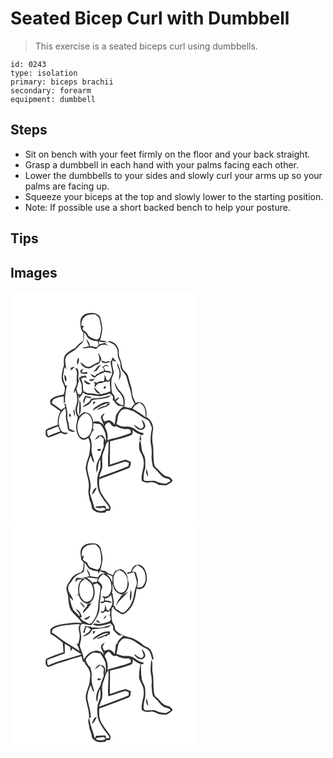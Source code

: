 # Seated Bicep Curl with Dumbbell
> This exercise is a seated biceps curl using dumbbells.

``` 
id: 0243 
type: isolation 
primary: biceps brachii 
secondary: forearm 
equipment: dumbbell 
``` 

## Steps

 - Sit on bench with your feet firmly on the floor and your back straight.
 - Grasp a dumbbell in each hand with your palms facing each other.
 - Lower the dumbbells to your sides and slowly curl your arms up so your palms are facing up.
 - Squeeze your biceps at the top and slowly lower to the starting position.
 - Note: If possible use a short backed bench to help your posture.

## Tips


## Images

<svg width="221pt" height="275pt" viewBox="0 0 221 275" xmlns="http://www.w3.org/2000/svg">
  <g fill="#FFF">
    <path d="M0 0h221v275H0V0m92.39 26.51c-4.49.79-8.49 4.77-8.53 9.46.09 4.66-.19 10.04 3.63 13.45-.43 3.42.73 7.11-.68 10.33-3.78 2.13-6.73 5.26-9.47 8.56-4.28 1.66-8.13 4.32-11.29 7.65-2.95 3.71-1.84 8.63-2.01 12.96-1.56 4.88-2.59 9.97-2.64 15.11.08 4.33 3.19 7.81 3.82 12.02.13 2.54-.65 5-1.15 7.45-5.79 1.56-12.44 2.1-16.49 7.13.21 1.72.1 3.53.64 5.2 3.98 2.68 7.97 5.35 11.86 8.16-3.05 4.87-3.76 10.57-3.27 16.19-4.49 1.62-9.01 3.21-13.32 5.26-2.1.94-1.06 3.8-1.32 5.6-.34 2.14 1.49 3.48 3.19 4.29 5.23-1.43 10.1-3.96 15.25-5.67 2.46 1.36 6.31 3.22 8.19-.06-2.8-.05-6.19.07-7.94-2.58-3.5-4.82-3.51-11.4-1.97-16.93.85-4.14 3.8-7.24 6.96-9.81.58 2.89 1.02 5.83.65 8.78-.62 4.81 2 9.23 1.99 14.02-.07 4.62 5.54 6.49 9.25 4.92-2.23-1.25-4.78-1.79-7.01-3.04-.83-2.95-.54-6.12-1.63-9.02-.71-1.92-1.13-3.94-.89-5.99.5-5.39-1.12-10.63-2.22-15.83-.47.66-.93 1.32-1.38 1.99 3.13 3.26-1.8 4.25-3.72 6.05-3.7-2.81-7.45-5.56-11.37-8.07.58-1.46.56-3.41 2.02-4.34 3.62-2.53 8.15-2.95 12.33-3.94.07 3.07.12 6.14.13 9.21.59-1.17 1.78-2.23 1.48-3.66-.4-6.52 1.22-12.88 2.29-19.25-.44.32-1.3.94-1.74 1.25-1.11-4.09-3.68-8.03-2.87-12.43.55-3.31.98-6.63 1.63-9.93.57.68 1.71 2.03 2.28 2.71-.55-3.88-1.48-7.76-1.34-11.7.17-4.86 4.81-7.7 8.54-9.91 4.67-1.65 6.88-6.4 10.74-9.19 4.31-3.1 2.88-9.18 3.5-13.72 1.85 2.04 2.85 4.64 4.55 6.77 3.23 2.77 7.58 3.85 11.76 3.89.11 1.99 1.35 4.15.07 5.99-2.76 2.81-6.54-.74-9.93-.08.83-3.36-1.9-5.77-3.62-8.28-.17-.14-.53-.42-.71-.56 1.22 2.95 2.29 5.96 3.68 8.83-2.73.54-5.44 1.16-8.11 1.97 2.54 1.37 5.27.08 7.9-.2 2.88-.42 5.66.68 8.27 1.73 1.33-.95 2.61-1.98 3.74-3.16 4.21-3.24 9.88-2.55 13.79.79-2.22-1.43-4.45-2.9-6.17-4.93-2.59.23-5.06 1.02-7.49 1.91-.03-1.36-.06-2.71-.11-4.06 3.06.99 6.29 1.69 9.48.81-2.44-1.55-5.47-1.33-8.21-1.88 1.62-4.67 2.54-9.61 2.82-14.55-.31-4.41-1.56-8.7-2.49-13.01-2.88-5.41-10.02-5.9-15.34-4.66m23.92 35.9l1.3-1.8c2.59 1.25 5.37 2.29 7.63 4.11 2.4 2.81 3.73 6.48 3.44 10.2-.69 5.07 3.81 8.99 3.32 14.08-.32 3.53 1.91 6.44 4.25 8.8 2.49 2.49 3.3 6.03 4.15 9.32 1.33 5.47 3.68 10.68 4.43 16.3.51 4.13 2.01 8.11 4.29 11.59-1.66 1.4-2.91 3.16-4 5.02-2.87-.22-5.69-.82-8.43-1.67.43-3.63.8-7.41-.29-10.96-.91-3.06-3.08-5.51-5.11-7.89-3.11-2.96-4.13-7.34-6.84-10.61.72 3 1.68 5.96 3.05 8.72 2.23 3.12 5.3 5.69 6.86 9.26 1.21 3.19 1.44 6.67 1 10.03-3.33-.94-6.76-2.3-8.75-5.31 1.45-1.45 3.53-2.59 3.69-4.88-1.79.97-3.41 2.21-4.83 3.67-.44-1.74-.46-3.57-.93-5.3-1.23-1.73-2.95-3.25-3.05-5.53-.56-4.19-.58-8.43-.4-12.64.25-3.47 2.77-6.42 2.8-9.91-.74-4.67-2.59-9.27-1.54-14.07 1.37.53 2.74 1.07 4.11 1.61-.06-.36-.19-1.09-.26-1.45a16.022 16.022 0 0 1-3.44-4.24c-.84 2.15-1.73 4.27-2.72 6.34.46 4.65 2.49 9.14 1.85 13.86-.7 2.7-2.24 5.07-3.6 7.48l-2.74.36c-.6-2.44-1.58-4.76-2.67-7.02.06 2.7.03 5.45-.88 8.03-3.1-.09-6.31-.06-8.87 1.94-.99-.62-1.98-1.24-2.96-1.86.49 1.56.94 3.13 1.33 4.72l-1.6-.05c1.07.88 2.15 1.74 3.21 2.62-1.89-2.66 1.4-3.85 2.91-5.19 4.09 1.15 7.27-3.26 11.18-1.33.47-.47 1.4-1.4 1.86-1.87.05 4.31.69 8.58.9 12.88-3.76 2.09-8.06 2.63-12.14 3.8-.45-.79-.86-1.59-1.26-2.4-2.38-1.72-4.13-4.09-6.07-6.25-.19 3.39 2.49 5.73 4.74 7.83l.7-1.44c.14.64.42 1.93.56 2.58-4.13-.87-8.3-1.64-12.53-1.68-2.44.04-4.59-1.27-6.54-2.58-.77-5.01-.06-10.47-3.04-14.96 1.53-.7 3.15-1.14 4.77-1.59.95.21 1.9.41 2.86.61-.77-.98-1.54-1.96-2.32-2.93-1.72 1.23-3.68 1.01-5.58.46l.64 1.48c-.69.15-2.08.47-2.77.62.93 2.99 2.88 5.63 3.33 8.77.1 2.69.08 5.39.45 8.07-.49 1.14-.97 2.27-1.45 3.41l-3.4-.36c-.61-2.02-1.25-4.03-1.89-6.04 1.53-3.43 2.09-7.16 3.27-10.7-.31-.44-.92-1.33-1.22-1.78.31-3.76 1.51-7.83-.44-11.37-.49-1.17-1.35-1.49-2.57-.96.54 2.21 2.18 4.22 1.73 6.61-.5 3.33-.39 6.7-.3 10.06.2 4.8-4 8.51-3.55 13.34.48-.85 1.43-2.56 1.91-3.42 1.86 4.1 2.43 8.64 2.1 13.1-.09 3.45-2.29 6.51-2.03 10 .14 3.08.9 6.27 2.87 8.72-.51 4.42-2.27 8.67-1.91 13.18.33 5.32 1.93 11.78 7.4 14.01 2.67.91 5.09-.73 7.26-2.06.75 2.68 1.71 5.33 2.15 8.1-.24 3.93-.55 7.89-1.17 11.78-1.67 5.3-3.93 10.57-4.3 16.17.86 8.41 4.88 16.45 3.54 25.06-1.12 4.27.71 8.34 1 12.57.92 3.12 2.66 6 2.76 9.34.03 2.38 2.17 3.81 3.98 4.91 3.59 2.51 8.22 1.9 12.31 1.43.4-.49 1.2-1.46 1.6-1.95l3.81-.06c.58-1.87 1.68-4.02.3-5.82-2.76-4.45-6.62-8.11-8.97-12.85-4.16-5.46-4.53-12.63-3.99-19.21 11.59-4.2 23.08-8.67 34.61-13 3.34-.89 2.72-4.92 3.5-7.54-2.21-1.03-4.35-2.25-6.72-2.87-6.36 1.64-12.49 4.1-18.76 6.06.09-9.36.29-18.71.31-28.06 8.22-2.09 16.49-4.11 24.46-7.05 2.87-.96 3.07-4.31 2.68-6.85 2.55 2.57 5.58 4.65 9.15 5.51-.07 2.53-.6 5.01-1.46 7.39.24-.41.73-1.23.97-1.64.61.82 1.2 1.67 1.83 2.5-.28-2.47-.57-4.93-.92-7.39 1.19-.24 2.39-.48 3.58-.71-.09-.43-.28-1.28-.38-1.7-3.06-.81-6.26-1.53-8.65-3.74-3.25-2.78-7.45-4.36-11.76-4.06-4.16.37-8.42-.62-11.85-3.05 1.97-4.99.77-11.18 4.95-15.13 2.88-4.44 9.05-3.03 12.9-.74.47.04 1.41.11 1.88.15 3.78 2.38 7.51 4.83 11.16 7.4 2.76 1.96 6.62 2.47 8.56 5.49 1.24 2.47 2.27 5.06 3.19 7.67-1.25 5.62-1.79 11.38-1.71 17.13 1.05 5.2 1.73 10.49 1.28 15.81-.46 4.46.7 8.82 1.48 13.17 3.1 3.22 6.36 6.29 9.08 9.86 2.44 3.14 6.25 4.65 10.1 5.06.69.87 1.37 1.75 2.05 2.64-2.02 1-3.89 2.31-6.02 3.07-3.53-.55-7.24-.69-10.47-2.36-3.87-2.17-8.38-.56-12.54-.91-1.38 0-3.43-.6-3.26-2.36-.02-4.34.22-8.82 2.05-12.83-.23-4.3.25-8.65-.55-12.9-.71-2.82-2.59-5.15-3.39-7.93-.98-4.28-.47-9.02-2.86-12.89-.62 4.58-1.69 9.72.69 14.01 1.68 3.34 3.7 6.63 3.99 10.47 1.55 8.23-3.58 15.91-2.08 24.17 3.01 2.25 6.74 2.78 10.36 2 3.71-.89 6.99 1.25 9.99 3.1 2.66-.07 5.28.49 7.92.54 3.37-1.17 6.7-2.86 8.86-5.8-1.2-1.4-2.33-2.9-3.81-4.04-2.15-1.08-4.8-.93-6.73-2.49-3.41-2.16-5.44-5.79-8.57-8.26-1.03-.98-2.5-1.76-2.72-3.3-2.02-7.69-1.02-15.73-1.83-23.56-1.37-6.73-1.3-13.74.19-20.43-.22-5.69-3.03-11.62-8.39-14.18.71-4.86.34-10.18-2.52-14.32-2.09-3.24-6.9-4.63-10.17-2.38-.66-2.01-1.56-3.92-2.5-5.8-2.29-4.67-1.35-10.1-3.27-14.88-1.63-4.24-2.04-8.85-3.85-13.02-1.44-3.68-6.01-5.32-6.65-9.41-.67-3.55-1.08-7.2-2.66-10.5-2.34-4.31-.02-9.72-2.93-13.88-1.61-3.94-5.68-5.96-9.59-6.89-1.21.43-2.49 1.27-2.45 2.69m-11.13 11.3c.49 3.81 2.63 7.53.74 11.3-3.61 1.06-6.74 3.08-9.91 4.99-4.87 2.31-8.4-2.61-11.96-5.01.44 4.17 5.07 7.08 8.96 7.44 4.42.55 6.87-3.81 10.87-4.65 3.22-.64 3.87-4.27 5.2-6.74-.99-2.6-2.02-5.23-3.9-7.33m-23.72 5.53c-1.31 2.7-2.52 5.84-.85 8.68 1.09-2.75 2.45-5.84.85-8.68m27.1 3.68c1.94 4.89 7.82 2.82 11.46 1.46-1.96-1.38-4.18-.21-6.22.22-1.73-.6-3.47-1.21-5.24-1.68m19.33 2.55c-.24 5.05 3.9 9.26 2.86 14.32-.29 2.26-.55 4.52-.58 6.79 4.55-6.67.99-14.74-2.28-21.11m-14.27 2.96c-1.18 1.05-2.43 2.05-4.01 2.41.73.45 1.45.91 2.18 1.38.13.81.41 2.45.54 3.27-2.41.83-5.08 1.25-6.85 3.27-.54.1-1.61.28-2.15.37-.4.61-1.2 1.81-1.61 2.41-2.08-.8-4.1-1.77-6.19-2.54 1.27 2.3 3.4 3.81 5.89 4.56 2.95-3.7 7.76-4.8 11.85-6.76 2.78.25 5.54.67 8.23 1.49-1.54-3.01-4.89-3.22-7.88-2.94-.38-1.53-1.01-2.96-1.85-4.29.91-.59 1.82-1.18 2.72-1.78 1.24.42 2.48.83 3.73 1.24-.85-.83-1.71-1.65-2.56-2.47-.51.1-1.53.28-2.04.38m-14.6 8.73c1.57-.71 3.1-1.52 4.64-2.3 1.32-2.28 2.99-4.34 4.67-6.36-4.85.37-5.9 6.01-9.31 8.66m-26.74-5.38c.02.84.08 2.53.11 3.37 1.6-1.58 3.28-3.08 4.83-4.72-1.67.38-3.32.83-4.94 1.35m11.57 2.99c.06.76.17 2.26.23 3.01 2.77 1.66 5.9 1.43 8.89.57-.58-.58-1.17-1.16-1.75-1.74-1.89.62-5.35 1.69-5.85-1.15.6-.43 1.78-1.3 2.38-1.73-1.43-.82-2.67.43-3.9 1.04m-19.4 5.3c.39 2.9.31 6.04 1.95 8.59 1.33-3.05 1.14-6.7-1.95-8.59m29.77 5.71c1.44 2.96 5.5 2.18 6.57-.7-2.19.22-4.39.38-6.57.7m2.09 5.12c-2.68-1.35-5.29-2.82-7.86-4.35-.08 3.84 4.67 6.3 7.86 4.35m16.19 3.54c-1.12.61-.87 3.41.72 2.24 2.08-.83 1.39-4.66-.72-2.24m-36.96 27.81c-.18 2.81.47 5.53 1.95 7.94-.16-2.72-.52-5.41-.84-8.1l-1.11.16m-4.75 4.91c-.77.92-.7 2.88.52 3.39 1.9-.14 1.42-4.32-.52-3.39m86.57 6.63c.72 2.78 2.1 5.38 2.48 8.25a9.079 9.079 0 0 1-2.63 2.75c-3.67-.14-5.91-3.63-9.18-4.89 1.67 3.04 4.35 5.86 7.96 6.33 2.46.53 4.48-1.5 5.68-3.39.41-3.57-1.78-6.77-4.31-9.05m6.15 59.21c-1.47 3.32-.64 6.76 1.85 9.26-.47-3.11-1.04-6.22-1.85-9.26z"/>
    <path d="M88.73 30.67c3.56-3.26 8.72-3.22 13.25-3.04 1.91 1.88 4.59 3.53 5.04 6.4.59 4.37 2.51 8.68 1.59 13.14-.55 2.89-.86 5.85-1.92 8.61-1.03 1.67-3.19 2.75-5.04 1.68-3.28-1.47-7.53-2.26-9.13-5.9-1.16-2.84-4.26-3.94-6.21-6.12.58-1.45 1.16-2.89 1.74-4.33-.71.11-2.12.34-2.82.45-.25-3.87.29-8.28 3.5-10.89zM86.85 121.3c2.22 1.39 4.45 3.1 7.21 3.1 4.31.18 8.53 1.2 12.83 1.35 4.29-.67 8.57-1.59 12.64-3.1a79.5 79.5 0 0 0 3.48 3.39c-.06 1.61-.15 3.21-.28 4.82l1.55.36c.86 2.87 3.23 4.65 5.6 6.24 2.07-.04 4.13.14 6.17.5-4.53 2.34-6.97 6.69-9.52 10.84-.37 3.75-.92 7.47-1.66 11.17-1.25-2.8-3.91-4.28-6.6-5.4-1.92.55-3.86 1.03-5.8 1.53-.74-1.61-1.46-3.23-2.17-4.86 1.02-1.73 1.99-3.48 2.79-5.33-1.87 1.36-4.23 2.77-4.68 5.22.63 3.36 2.56 6.29 3.58 9.53-2.94-3.76-8.17-6.4-12.75-3.92-.49-3.14-1.35-6.36-3.46-8.83-1.61-2.21-4.6-2.29-6.95-3.18-2.6 1.04-4.63 2.98-6.52 5-2.96-3.6-3.04-8.62-1.54-12.85 1.47-4.14.39-8.55.89-12.81.24 1.2.73 3.58.97 4.78.7-2.95 3.82-4.55 4.22-7.55m12.36 6.89c-.94.35-1.89.67-2.84.97-1.53 5.04-7.23 5.96-10.09 9.8 4.52-1.48 9.83-3.49 11.37-8.48 6.32-1.3 12.87-1.13 19.11-2.88 1.56-.65 2.52-2.17 3.7-3.31-6.71 2.95-13.98 3.94-21.25 3.9m-9.53-2.92c-1.31 3.03-3.26 6.33-1.71 9.66.79-2.67 1.55-5.36 2.65-7.93 2.02.4 4.1 1.47 6.18.87.09-.22.25-.66.34-.87-2.45-.73-4.96-1.21-7.46-1.73m-7.05 4.78c.18 6.39-.22 12.74-.46 19.12 1.26-2.55 2.44-5.27 2.25-8.18-.09-3.69.41-7.71-1.79-10.94m16.73 2.38c-.07 1.26-.13 2.52-.17 3.79 1.02-1.18 2.02-2.37 2.99-3.59l-2.82-.2m6.18 4.17c-2.38 1.84-6.03 2.94-6.62 6.28 6.71-3.71 13.13-8.46 21.01-9.37-4.83-2.42-10.18.69-14.39 3.09m10.65-2.03c-.33.61-.98 1.83-1.3 2.44-4.2.56-8.09 2.39-11.51 4.83 4.13-.18 7.59-2.77 11.61-3.46 1.61-1.23 3.27-2.38 4.88-3.61l-3.68-.2zM146.67 140.89c1.27-3.74 5.09-5.5 8.2-7.44 2.02 1.55 4.37 2.97 5.41 5.41 1.98 3.81 1.62 8.19 1.91 12.33-4.79-4.01-10.11-7.21-15.52-10.3z"/>
    <path d="M90.29 146.15c4.19.85 6.59 5.13 7.45 9.02.94 5.7.41 11.97-2.9 16.86-1.91 2.69-5.29 5.01-8.71 3.78-4.03-1.94-5.35-6.77-5.77-10.87-.55-7.35 2.29-16.23 9.93-18.79zM113.14 162.63c.18-2.91 2.54-4.41 4.83-5.66 2.69 1.93 4.86 7.48 8.77 4.66 4.03 2.49 8.66 4.07 13.44 3.61 2.53-.55 5.45 2.27 3.91 4.76-7.46 3.04-15.27 5.21-23.13 6.96-1.6.47-3.39.7-4.58 2.01.85-5.67-.25-11.43-3.24-16.34z"/>
    <path d="M99.54 158.19c2.7.42 5.45.55 8.13 1.14 4.93 5.64 7.69 13.02 6.83 20.57-.87-2.94-2.47-5.57-4.86-7.49-1.15-.41-2.17.53-3.21.83l.07-1.03c-1.83 1.91-3.75 3.75-5.43 5.8 2.09-.64 3.86-1.95 5.59-3.24l-.61-.9c1.3-.05 2.61-.09 3.91-.13l-1.04.7c1.02.89 2.05 1.78 3.07 2.68-.09 1.92-.21 3.83-.45 5.74 1.5 4.04-1.94 7.31-2.56 11.13-.79 4.63-4 8.27-5.26 12.74-1.07 3.45-.99 7.15-.4 10.68 2.71-4.82 1.02-10.94 4.36-15.62.24 4.41 1.01 9.13-.98 13.28-3.04 6.48-3.19 13.97-1.87 20.9.82 5.66 4.63 10.12 7.36 14.96 2.5 3.02 5.1 5.99 6.96 9.48-1.43.31-2.86.59-4.29.85-.17-.72-.51-2.18-.68-2.9-.49-.26-1.46-.78-1.95-1.04-3.1.7-6.28.46-9.41.83-2.67 1.65 1.26 1.28 2.15 1.8 3.17 1.01 7.15-2.11 9.14 1.68-4.52 3.81-13.5 1.98-14.15-4.49-1.2-5.17-3.54-10-4.63-15.2.11-3.31 1.23-6.56.82-9.9-.46-6.86-3.54-13.23-3.94-20.1.22-5.13 1.99-10.07 3.99-14.76 1.46 2.67 1.27 6.8 4.47 8.14-1.37-5.65-3.78-11.23-3.46-17.14.7-4.62-.1-9.45-2.07-13.67 2.03-2.98 2.57-7.1 5.89-9.03-.53.07-1.58.2-2.11.27.24-2.52.47-5.04.62-7.56m4.75 31.09l.44 2.03 2.91.15c.35-.73.69-1.46 1.03-2.2-1.46-.03-2.92.01-4.38.02m-6.88 54.62c3.34-1.65 4.64-5.29 6.09-8.46-4.02.34-4.66 5.44-6.09 8.46zM43.95 167.13c4.38-1.73 8.8-3.38 13.09-5.31.88 2.09 1.78 4.17 2.72 6.23-4.92 1.65-9.81 3.42-14.53 5.6-1.19-1.98-1.14-4.3-1.28-6.52z"/>
    <path d="M114.14 185.22c.6-2.14 1.63-4.17 3.42-5.58.55 10.33-1.19 20.69-.3 31.02 6.43-1.61 12.59-4.15 18.94-6.04 2.01-.86 3.93.5 5.81 1.08-.14 1.33-.29 2.66-.43 3.99-11.58 5.02-23.59 8.98-35.35 13.53 1.04-3.62 2.69-7.02 3.66-10.65.78-4.16.09-8.4.01-12.58.31-5.19 2.87-9.84 4.24-14.77z"/>
  </g>
  <g fill="#333">
    <path d="M92.39 26.51c5.32-1.24 12.46-.75 15.34 4.66.93 4.31 2.18 8.6 2.49 13.01-.28 4.94-1.2 9.88-2.82 14.55 2.74.55 5.77.33 8.21 1.88-3.19.88-6.42.18-9.48-.81.05 1.35.08 2.7.11 4.06 2.43-.89 4.9-1.68 7.49-1.91 1.72 2.03 3.95 3.5 6.17 4.93-3.91-3.34-9.58-4.03-13.79-.79-1.13 1.18-2.41 2.21-3.74 3.16-2.61-1.05-5.39-2.15-8.27-1.73-2.63.28-5.36 1.57-7.9.2 2.67-.81 5.38-1.43 8.11-1.97-1.39-2.87-2.46-5.88-3.68-8.83.18.14.54.42.71.56 1.72 2.51 4.45 4.92 3.62 8.28 3.39-.66 7.17 2.89 9.93.08 1.28-1.84.04-4-.07-5.99-4.18-.04-8.53-1.12-11.76-3.89-1.7-2.13-2.7-4.73-4.55-6.77-.62 4.54.81 10.62-3.5 13.72-3.86 2.79-6.07 7.54-10.74 9.19-3.73 2.21-8.37 5.05-8.54 9.91-.14 3.94.79 7.82 1.34 11.7-.57-.68-1.71-2.03-2.28-2.71-.65 3.3-1.08 6.62-1.63 9.93-.81 4.4 1.76 8.34 2.87 12.43.44-.31 1.3-.93 1.74-1.25-1.07 6.37-2.69 12.73-2.29 19.25.3 1.43-.89 2.49-1.48 3.66-.01-3.07-.06-6.14-.13-9.21-4.18.99-8.71 1.41-12.33 3.94-1.46.93-1.44 2.88-2.02 4.34 3.92 2.51 7.67 5.26 11.37 8.07 1.92-1.8 6.85-2.79 3.72-6.05.45-.67.91-1.33 1.38-1.99 1.1 5.2 2.72 10.44 2.22 15.83-.24 2.05.18 4.07.89 5.99 1.09 2.9.8 6.07 1.63 9.02 2.23 1.25 4.78 1.79 7.01 3.04-3.71 1.57-9.32-.3-9.25-4.92.01-4.79-2.61-9.21-1.99-14.02.37-2.95-.07-5.89-.65-8.78-3.16 2.57-6.11 5.67-6.96 9.81-1.54 5.53-1.53 12.11 1.97 16.93 1.75 2.65 5.14 2.53 7.94 2.58-1.88 3.28-5.73 1.42-8.19.06-5.15 1.71-10.02 4.24-15.25 5.67-1.7-.81-3.53-2.15-3.19-4.29.26-1.8-.78-4.66 1.32-5.6 4.31-2.05 8.83-3.64 13.32-5.26-.49-5.62.22-11.32 3.27-16.19-3.89-2.81-7.88-5.48-11.86-8.16-.54-1.67-.43-3.48-.64-5.2 4.05-5.03 10.7-5.57 16.49-7.13.5-2.45 1.28-4.91 1.15-7.45-.63-4.21-3.74-7.69-3.82-12.02.05-5.14 1.08-10.23 2.64-15.11.17-4.33-.94-9.25 2.01-12.96 3.16-3.33 7.01-5.99 11.29-7.65 2.74-3.3 5.69-6.43 9.47-8.56 1.41-3.22.25-6.91.68-10.33-3.82-3.41-3.54-8.79-3.63-13.45.04-4.69 4.04-8.67 8.53-9.46m-3.66 4.16c-3.21 2.61-3.75 7.02-3.5 10.89.7-.11 2.11-.34 2.82-.45-.58 1.44-1.16 2.88-1.74 4.33 1.95 2.18 5.05 3.28 6.21 6.12 1.6 3.64 5.85 4.43 9.13 5.9 1.85 1.07 4.01-.01 5.04-1.68 1.06-2.76 1.37-5.72 1.92-8.61.92-4.46-1-8.77-1.59-13.14-.45-2.87-3.13-4.52-5.04-6.4-4.53-.18-9.69-.22-13.25 3.04M43.95 167.13c.14 2.22.09 4.54 1.28 6.52 4.72-2.18 9.61-3.95 14.53-5.6-.94-2.06-1.84-4.14-2.72-6.23-4.29 1.93-8.71 3.58-13.09 5.31z"/>
    <path d="M116.31 62.41c-.04-1.42 1.24-2.26 2.45-2.69 3.91.93 7.98 2.95 9.59 6.89 2.91 4.16.59 9.57 2.93 13.88 1.58 3.3 1.99 6.95 2.66 10.5.64 4.09 5.21 5.73 6.65 9.41 1.81 4.17 2.22 8.78 3.85 13.02 1.92 4.78.98 10.21 3.27 14.88.94 1.88 1.84 3.79 2.5 5.8 3.27-2.25 8.08-.86 10.17 2.38 2.86 4.14 3.23 9.46 2.52 14.32 5.36 2.56 8.17 8.49 8.39 14.18a49.183 49.183 0 0 0-.19 20.43c.81 7.83-.19 15.87 1.83 23.56.22 1.54 1.69 2.32 2.72 3.3 3.13 2.47 5.16 6.1 8.57 8.26 1.93 1.56 4.58 1.41 6.73 2.49 1.48 1.14 2.61 2.64 3.81 4.04-2.16 2.94-5.49 4.63-8.86 5.8-2.64-.05-5.26-.61-7.92-.54-3-1.85-6.28-3.99-9.99-3.1-3.62.78-7.35.25-10.36-2-1.5-8.26 3.63-15.94 2.08-24.17-.29-3.84-2.31-7.13-3.99-10.47-2.38-4.29-1.31-9.43-.69-14.01 2.39 3.87 1.88 8.61 2.86 12.89.8 2.78 2.68 5.11 3.39 7.93.8 4.25.32 8.6.55 12.9-1.83 4.01-2.07 8.49-2.05 12.83-.17 1.76 1.88 2.36 3.26 2.36 4.16.35 8.67-1.26 12.54.91 3.23 1.67 6.94 1.81 10.47 2.36 2.13-.76 4-2.07 6.02-3.07-.68-.89-1.36-1.77-2.05-2.64-3.85-.41-7.66-1.92-10.1-5.06-2.72-3.57-5.98-6.64-9.08-9.86-.78-4.35-1.94-8.71-1.48-13.17.45-5.32-.23-10.61-1.28-15.81-.08-5.75.46-11.51 1.71-17.13-.92-2.61-1.95-5.2-3.19-7.67-1.94-3.02-5.8-3.53-8.56-5.49-3.65-2.57-7.38-5.02-11.16-7.4-.47-.04-1.41-.11-1.88-.15-3.85-2.29-10.02-3.7-12.9.74-4.18 3.95-2.98 10.14-4.95 15.13 3.43 2.43 7.69 3.42 11.85 3.05 4.31-.3 8.51 1.28 11.76 4.06 2.39 2.21 5.59 2.93 8.65 3.74.1.42.29 1.27.38 1.7-1.19.23-2.39.47-3.58.71.35 2.46.64 4.92.92 7.39-.63-.83-1.22-1.68-1.83-2.5-.24.41-.73 1.23-.97 1.64.86-2.38 1.39-4.86 1.46-7.39-3.57-.86-6.6-2.94-9.15-5.51.39 2.54.19 5.89-2.68 6.85-7.97 2.94-16.24 4.96-24.46 7.05-.02 9.35-.22 18.7-.31 28.06 6.27-1.96 12.4-4.42 18.76-6.06 2.37.62 4.51 1.84 6.72 2.87-.78 2.62-.16 6.65-3.5 7.54-11.53 4.33-23.02 8.8-34.61 13-.54 6.58-.17 13.75 3.99 19.21 2.35 4.74 6.21 8.4 8.97 12.85 1.38 1.8.28 3.95-.3 5.82l-3.81.06c-.4.49-1.2 1.46-1.6 1.95-4.09.47-8.72 1.08-12.31-1.43-1.81-1.1-3.95-2.53-3.98-4.91-.1-3.34-1.84-6.22-2.76-9.34-.29-4.23-2.12-8.3-1-12.57 1.34-8.61-2.68-16.65-3.54-25.06.37-5.6 2.63-10.87 4.3-16.17.62-3.89.93-7.85 1.17-11.78-.44-2.77-1.4-5.42-2.15-8.1-2.17 1.33-4.59 2.97-7.26 2.06-5.47-2.23-7.07-8.69-7.4-14.01-.36-4.51 1.4-8.76 1.91-13.18-1.97-2.45-2.73-5.64-2.87-8.72-.26-3.49 1.94-6.55 2.03-10 .33-4.46-.24-9-2.1-13.1-.48.86-1.43 2.57-1.91 3.42-.45-4.83 3.75-8.54 3.55-13.34-.09-3.36-.2-6.73.3-10.06.45-2.39-1.19-4.4-1.73-6.61 1.22-.53 2.08-.21 2.57.96 1.95 3.54.75 7.61.44 11.37.3.45.91 1.34 1.22 1.78-1.18 3.54-1.74 7.27-3.27 10.7.64 2.01 1.28 4.02 1.89 6.04l3.4.36c.48-1.14.96-2.27 1.45-3.41-.37-2.68-.35-5.38-.45-8.07-.45-3.14-2.4-5.78-3.33-8.77.69-.15 2.08-.47 2.77-.62l-.64-1.48c1.9.55 3.86.77 5.58-.46.78.97 1.55 1.95 2.32 2.93-.96-.2-1.91-.4-2.86-.61-1.62.45-3.24.89-4.77 1.59 2.98 4.49 2.27 9.95 3.04 14.96 1.95 1.31 4.1 2.62 6.54 2.58 4.23.04 8.4.81 12.53 1.68-.14-.65-.42-1.94-.56-2.58l-.7 1.44c-2.25-2.1-4.93-4.44-4.74-7.83 1.94 2.16 3.69 4.53 6.07 6.25.4.81.81 1.61 1.26 2.4 4.08-1.17 8.38-1.71 12.14-3.8-.21-4.3-.85-8.57-.9-12.88-.46.47-1.39 1.4-1.86 1.87-3.91-1.93-7.09 2.48-11.18 1.33-1.51 1.34-4.8 2.53-2.91 5.19-1.06-.88-2.14-1.74-3.21-2.62l1.6.05c-.39-1.59-.84-3.16-1.33-4.72.98.62 1.97 1.24 2.96 1.86 2.56-2 5.77-2.03 8.87-1.94.91-2.58.94-5.33.88-8.03 1.09 2.26 2.07 4.58 2.67 7.02l2.74-.36c1.36-2.41 2.9-4.78 3.6-7.48.64-4.72-1.39-9.21-1.85-13.86.99-2.07 1.88-4.19 2.72-6.34.9 1.61 2.06 3.03 3.44 4.24.07.36.2 1.09.26 1.45-1.37-.54-2.74-1.08-4.11-1.61-1.05 4.8.8 9.4 1.54 14.07-.03 3.49-2.55 6.44-2.8 9.91-.18 4.21-.16 8.45.4 12.64.1 2.28 1.82 3.8 3.05 5.53.47 1.73.49 3.56.93 5.3 1.42-1.46 3.04-2.7 4.83-3.67-.16 2.29-2.24 3.43-3.69 4.88 1.99 3.01 5.42 4.37 8.75 5.31.44-3.36.21-6.84-1-10.03-1.56-3.57-4.63-6.14-6.86-9.26-1.37-2.76-2.33-5.72-3.05-8.72 2.71 3.27 3.73 7.65 6.84 10.61 2.03 2.38 4.2 4.83 5.11 7.89 1.09 3.55.72 7.33.29 10.96 2.74.85 5.56 1.45 8.43 1.67 1.09-1.86 2.34-3.62 4-5.02-2.28-3.48-3.78-7.46-4.29-11.59-.75-5.62-3.1-10.83-4.43-16.3-.85-3.29-1.66-6.83-4.15-9.32-2.34-2.36-4.57-5.27-4.25-8.8.49-5.09-4.01-9.01-3.32-14.08.29-3.72-1.04-7.39-3.44-10.2-2.26-1.82-5.04-2.86-7.63-4.11l-1.3 1.8M86.85 121.3c-.4 3-3.52 4.6-4.22 7.55-.24-1.2-.73-3.58-.97-4.78-.5 4.26.58 8.67-.89 12.81-1.5 4.23-1.42 9.25 1.54 12.85 1.89-2.02 3.92-3.96 6.52-5 2.35.89 5.34.97 6.95 3.18 2.11 2.47 2.97 5.69 3.46 8.83 4.58-2.48 9.81.16 12.75 3.92-1.02-3.24-2.95-6.17-3.58-9.53.45-2.45 2.81-3.86 4.68-5.22-.8 1.85-1.77 3.6-2.79 5.33.71 1.63 1.43 3.25 2.17 4.86 1.94-.5 3.88-.98 5.8-1.53 2.69 1.12 5.35 2.6 6.6 5.4.74-3.7 1.29-7.42 1.66-11.17 2.55-4.15 4.99-8.5 9.52-10.84-2.04-.36-4.1-.54-6.17-.5-2.37-1.59-4.74-3.37-5.6-6.24l-1.55-.36c.13-1.61.22-3.21.28-4.82a79.5 79.5 0 0 1-3.48-3.39c-4.07 1.51-8.35 2.43-12.64 3.1-4.3-.15-8.52-1.17-12.83-1.35-2.76 0-4.99-1.71-7.21-3.1m59.82 19.59c5.41 3.09 10.73 6.29 15.52 10.3-.29-4.14.07-8.52-1.91-12.33-1.04-2.44-3.39-3.86-5.41-5.41-3.11 1.94-6.93 3.7-8.2 7.44m-56.38 5.26c-7.64 2.56-10.48 11.44-9.93 18.79.42 4.1 1.74 8.93 5.77 10.87 3.42 1.23 6.8-1.09 8.71-3.78 3.31-4.89 3.84-11.16 2.9-16.86-.86-3.89-3.26-8.17-7.45-9.02m22.85 16.48c2.99 4.91 4.09 10.67 3.24 16.34 1.19-1.31 2.98-1.54 4.58-2.01 7.86-1.75 15.67-3.92 23.13-6.96 1.54-2.49-1.38-5.31-3.91-4.76-4.78.46-9.41-1.12-13.44-3.61-3.91 2.82-6.08-2.73-8.77-4.66-2.29 1.25-4.65 2.75-4.83 5.66m-13.6-4.44c-.15 2.52-.38 5.04-.62 7.56.53-.07 1.58-.2 2.11-.27-3.32 1.93-3.86 6.05-5.89 9.03 1.97 4.22 2.77 9.05 2.07 13.67-.32 5.91 2.09 11.49 3.46 17.14-3.2-1.34-3.01-5.47-4.47-8.14-2 4.69-3.77 9.63-3.99 14.76.4 6.87 3.48 13.24 3.94 20.1.41 3.34-.71 6.59-.82 9.9 1.09 5.2 3.43 10.03 4.63 15.2.65 6.47 9.63 8.3 14.15 4.49-1.99-3.79-5.97-.67-9.14-1.68-.89-.52-4.82-.15-2.15-1.8 3.13-.37 6.31-.13 9.41-.83.49.26 1.46.78 1.95 1.04.17.72.51 2.18.68 2.9 1.43-.26 2.86-.54 4.29-.85-1.86-3.49-4.46-6.46-6.96-9.48-2.73-4.84-6.54-9.3-7.36-14.96-1.32-6.93-1.17-14.42 1.87-20.9 1.99-4.15 1.22-8.87.98-13.28-3.34 4.68-1.65 10.8-4.36 15.62-.59-3.53-.67-7.23.4-10.68 1.26-4.47 4.47-8.11 5.26-12.74.62-3.82 4.06-7.09 2.56-11.13.24-1.91.36-3.82.45-5.74-1.02-.9-2.05-1.79-3.07-2.68l1.04-.7c-1.3.04-2.61.08-3.91.13l.61.9c-1.73 1.29-3.5 2.6-5.59 3.24 1.68-2.05 3.6-3.89 5.43-5.8l-.07 1.03c1.04-.3 2.06-1.24 3.21-.83 2.39 1.92 3.99 4.55 4.86 7.49.86-7.55-1.9-14.93-6.83-20.57-2.68-.59-5.43-.72-8.13-1.14m14.6 27.03c-1.37 4.93-3.93 9.58-4.24 14.77.08 4.18.77 8.42-.01 12.58-.97 3.63-2.62 7.03-3.66 10.65 11.76-4.55 23.77-8.51 35.35-13.53.14-1.33.29-2.66.43-3.99-1.88-.58-3.8-1.94-5.81-1.08-6.35 1.89-12.51 4.43-18.94 6.04-.89-10.33.85-20.69.3-31.02-1.79 1.41-2.82 3.44-3.42 5.58z"/>
    <path d="M105.18 73.71c1.88 2.1 2.91 4.73 3.9 7.33-1.33 2.47-1.98 6.1-5.2 6.74-4 .84-6.45 5.2-10.87 4.65-3.89-.36-8.52-3.27-8.96-7.44 3.56 2.4 7.09 7.32 11.96 5.01 3.17-1.91 6.3-3.93 9.91-4.99 1.89-3.77-.25-7.49-.74-11.3zM81.46 79.24c1.6 2.84.24 5.93-.85 8.68-1.67-2.84-.46-5.98.85-8.68zM108.56 82.92c1.77.47 3.51 1.08 5.24 1.68 2.04-.43 4.26-1.6 6.22-.22-3.64 1.36-9.52 3.43-11.46-1.46zM127.89 85.47c3.27 6.37 6.83 14.44 2.28 21.11.03-2.27.29-4.53.58-6.79 1.04-5.06-3.1-9.27-2.86-14.32zM113.62 88.43c.51-.1 1.53-.28 2.04-.38.85.82 1.71 1.64 2.56 2.47-1.25-.41-2.49-.82-3.73-1.24-.9.6-1.81 1.19-2.72 1.78.84 1.33 1.47 2.76 1.85 4.29 2.99-.28 6.34-.07 7.88 2.94-2.69-.82-5.45-1.24-8.23-1.49-4.09 1.96-8.9 3.06-11.85 6.76-2.49-.75-4.62-2.26-5.89-4.56 2.09.77 4.11 1.74 6.19 2.54.41-.6 1.21-1.8 1.61-2.41.54-.09 1.61-.27 2.15-.37 1.77-2.02 4.44-2.44 6.85-3.27-.13-.82-.41-2.46-.54-3.27-.73-.47-1.45-.93-2.18-1.38 1.58-.36 2.83-1.36 4.01-2.41z"/>
    <path d="M99.02 97.16c3.41-2.65 4.46-8.29 9.31-8.66-1.68 2.02-3.35 4.08-4.67 6.36-1.54.78-3.07 1.59-4.64 2.3zM72.28 91.78c1.62-.52 3.27-.97 4.94-1.35-1.55 1.64-3.23 3.14-4.83 4.72-.03-.84-.09-2.53-.11-3.37zM83.85 94.77c1.23-.61 2.47-1.86 3.9-1.04-.6.43-1.78 1.3-2.38 1.73.5 2.84 3.96 1.77 5.85 1.15.58.58 1.17 1.16 1.75 1.74-2.99.86-6.12 1.09-8.89-.57-.06-.75-.17-2.25-.23-3.01zM64.45 100.07c3.09 1.89 3.28 5.54 1.95 8.59-1.64-2.55-1.56-5.69-1.95-8.59zM94.22 105.78c2.18-.32 4.38-.48 6.57-.7-1.07 2.88-5.13 3.66-6.57.7zM96.31 110.9c-3.19 1.95-7.94-.51-7.86-4.35 2.57 1.53 5.18 3 7.86 4.35zM112.5 114.44c2.11-2.42 2.8 1.41.72 2.24-1.59 1.17-1.84-1.63-.72-2.24zM99.21 128.19c7.27.04 14.54-.95 21.25-3.9-1.18 1.14-2.14 2.66-3.7 3.31-6.24 1.75-12.79 1.58-19.11 2.88-1.54 4.99-6.85 7-11.37 8.48 2.86-3.84 8.56-4.76 10.09-9.8.95-.3 1.9-.62 2.84-.97zM89.68 125.27c2.5.52 5.01 1 7.46 1.73-.09.21-.25.65-.34.87-2.08.6-4.16-.47-6.18-.87-1.1 2.57-1.86 5.26-2.65 7.93-1.55-3.33.4-6.63 1.71-9.66zM82.63 130.05c2.2 3.23 1.7 7.25 1.79 10.94.19 2.91-.99 5.63-2.25 8.18.24-6.38.64-12.73.46-19.12z"/>
    <path d="M99.36 132.43l2.82.2c-.97 1.22-1.97 2.41-2.99 3.59.04-1.27.1-2.53.17-3.79zM105.54 136.6c4.21-2.4 9.56-5.51 14.39-3.09-7.88.91-14.3 5.66-21.01 9.37.59-3.34 4.24-4.44 6.62-6.28z"/>
    <path d="M116.19 134.57l3.68.2c-1.61 1.23-3.27 2.38-4.88 3.61-4.02.69-7.48 3.28-11.61 3.46 3.42-2.44 7.31-4.27 11.51-4.83.32-.61.97-1.83 1.3-2.44zM75.54 142.25l1.11-.16c.32 2.69.68 5.38.84 8.1-1.48-2.41-2.13-5.13-1.95-7.94zM70.79 147.16c1.94-.93 2.42 3.25.52 3.39-1.22-.51-1.29-2.47-.52-3.39zM157.36 153.79c2.53 2.28 4.72 5.48 4.31 9.05-1.2 1.89-3.22 3.92-5.68 3.39-3.61-.47-6.29-3.29-7.96-6.33 3.27 1.26 5.51 4.75 9.18 4.89a9.079 9.079 0 0 0 2.63-2.75c-.38-2.87-1.76-5.47-2.48-8.25zM104.29 189.28c1.46-.01 2.92-.05 4.38-.02-.34.74-.68 1.47-1.03 2.2l-2.91-.15-.44-2.03zM163.51 213c.81 3.04 1.38 6.15 1.85 9.26-2.49-2.5-3.32-5.94-1.85-9.26zM97.41 243.9c1.43-3.02 2.07-8.12 6.09-8.46-1.45 3.17-2.75 6.81-6.09 8.46z"/>
  </g>
</svg>

<svg width="221pt" height="275pt" viewBox="0 0 221 275" xmlns="http://www.w3.org/2000/svg">
  <g fill="#FFF">
    <path d="M0 0h221v275H0V0m85.83 31.84c-3.27 4.4-1.35 10.04-.82 14.97.92 1.04 1.83 2.08 2.75 3.12-.36 4.24.65 9.66-3.62 12.27-5.14.8-9.67 4.1-12.18 8.62-1.59 3.01-4.13 5.59-4.74 9.04-.8 3.9 1.8 7.37 1.92 11.19.35 5.35.66 10.85 2.98 15.78 3.8 5.88 10.28 9.65 13.43 15.99-7.51-1.31-14.98.4-22.45 1.11-5.41 1-11.22 2.06-15.21 6.21 0 1.9.01 3.8.02 5.7 5.27 2.92 10.17 6.54 14.69 10.51.59 3.76.58 7.6 1.04 11.38-7.12 2.42-14.26 4.93-21.05 8.19-.98 3.44-.97 7.59 2.44 9.68 5.01-1.69 9.78-4.04 14.9-5.42 5.25-1.48 10.51-3.02 15.63-4.91.5-.1 1.49-.31 1.98-.41 2.48-.9 5.02-1.62 7.56-2.33.67 2.18 1.26 4.38 1.87 6.58.43.08 1.3.23 1.74.31 1.24 4.34 5.59 6.95 6.34 11.48 1.3 3.28.26 6.73.07 10.1-.2 7.64-5.27 14.41-4.79 22.12 1.11 7.92 4.6 15.53 3.83 23.68 1.4.18 3.05-.76 2.12-2.55-.05-7.33-3.22-14.12-4.01-21.33-.16-5.47 1.83-10.74 3.92-15.72 1.39 2.79 1.49 6.58 4.42 8.34-1.25-6.18-4.16-12.26-3.27-18.7.52-3.66-.5-7.33-1.41-10.85-2.92-2.43-4.99-5.54-5.77-9.3 2.11-3.85 5.59-6.73 9.53-8.56 2.7.48 5.43.83 8.18 1.06 2.39 3.96 5.42 7.77 6.26 12.44.58 4.09.37 8.29-.59 12.31-.44-2.97.98-6.66-1.4-9.05-1.5-1.87-4.06-1.65-6.16-2.15-1.72 1.76-3.49 3.5-4.96 5.48 2.34-.7 4.28-2.23 5.57-4.31 1.05-.04 2.11-.08 3.17-.1l-.84.62c1.02.88 2.04 1.77 3.06 2.66-.08 1.92-.19 3.85-.42 5.76.3 1.75.67 3.63-.33 5.24-2.32 4.09-2.44 9.03-5.05 12.97-2.68 4.92-4.69 11.17-2.28 16.57 1.44-5.22.72-11 3.79-15.73.24 3.06.47 6.16.18 9.23-.5 3.46-2.59 6.45-3.19 9.89-.84 5.29-.9 10.76.38 16 1.02 5.22 4.61 9.35 7.13 13.9 2.49 3.04 5.11 6 6.96 9.5-1.43.3-2.87.59-4.31.85-.18-.86-.54-2.57-.73-3.43-3.73-.47-7.47.27-11.21.15-.64.99-1.28 1.97-1.94 2.94-1.31-7.19-4.94-13.74-5.82-21.02-.17-1.1-.52-2.13-1.06-3.11-1.85 4.03.38 7.99.59 12.05.49 3.19 2.61 5.93 2.72 9.23-.07 2.6 1.81 4.51 3.96 5.66 3.65 2.61 8.39 2 12.57 1.48.36-.47 1.07-1.43 1.43-1.9 1.31-.04 2.62-.07 3.94-.1.44-1.88 1.6-4.02.22-5.79-2.82-4.51-6.7-8.25-9.09-13.05-4.08-5.42-4.34-12.48-3.89-18.97 11.56-4.27 23.07-8.69 34.6-13.02 3.36-.88 2.76-4.92 3.54-7.55-2.19-1.03-4.33-2.24-6.69-2.87-6.37 1.61-12.51 4.09-18.78 6.05.08-9.37.26-18.74.31-28.11 8.25-2.01 16.51-4.08 24.49-7.02 2.81-.97 2.98-4.26 2.69-6.75 2.58 2.56 5.66 4.55 9.18 5.55-.85 5.67-1.87 11.35-1.52 17.11 1.21 4.99 5.06 8.99 5.37 14.25 1.54 8.25-3.61 15.94-2.07 24.21 3.03 2.24 6.76 2.71 10.38 1.95 3.65-.93 6.7 1.4 9.81 2.83 2.66.46 5.38.73 8.08.81 3.36-1.15 6.66-2.86 8.84-5.77-1.21-1.4-2.33-2.92-3.81-4.05-2.04-1.03-4.54-.92-6.43-2.29-4.36-2.75-6.75-7.65-11.22-10.29-2.86-9.32-.86-19.23-2.84-28.68-.97-4.93.95-10.34-1.36-15-.73 2.96-.58 5.99-.82 8.99-1.14 6.13 1.79 12.05 1.19 18.21-.56 5.47.16 10.9 1.39 16.23 2.58 2.73 5.47 5.19 7.74 8.22 2.12 2.8 4.91 5.3 8.46 6.01 2.09.31 3.81 1.44 5.22 2.96-2.05 1.13-3.95 2.59-6.17 3.36-3.79-.49-7.72-.78-11.15-2.62-4.57-2.35-10.1.88-14.58-1.48-1.42-2.84-.28-6.41-.03-9.5 1.86-5.19 1.6-10.76 1.17-16.16-.32-4.35-3.95-7.64-4.07-12.06-1.17-5.46-.43-11.04-1.14-16.54 1.18-.23 2.36-.47 3.54-.7-.12-.42-.38-1.25-.51-1.67-3.05-.78-6.2-1.63-8.62-3.78-3.5-3.03-8.14-4.4-12.74-4.01-3.9.46-7.5-1.25-10.94-2.81 1.52-3.91 1.49-8.16 2.68-12.14 1.4-2.19 3.02-4.39 5.25-5.8 3.28-.82 6.73.2 9.89 1.13 6.5 2.75 11.51 8.07 18.06 10.73 4.99 2.18 5.96 8.31 7.1 13.03.7 1.5 2.53-1.7 1.32-2.19-.75-4.3-2.12-9.08-5.89-11.72-2.02-1.32-4.48-1.88-6.32-3.47-3.82-3.4-8.38-5.84-12.93-8.09-7.49-2.21-16.33-3.99-20.92-11 .38-3.12-1.19-5.62-2.95-8-1.38-5.81-1.69-11.9-.57-17.78l2.24-.42.01 1.87c2.71 2.52 5.87 4.63 9.14 6.36 3.92 1.16 6.32-2.67 8.95-4.8 6.5-6.96 7.95-16.77 9.21-25.83 3.81 1.88 8.51.03 10.31-3.72 2.81-5.62 2.49-12.54.04-18.23-1.76-3.89-5.92-7.8-10.49-6.22-3.92.77-5.56 4.72-6.56 8.13-1.43.49-5.89-.03-4.33 2.49 2.84-.07 5.4-1.97 8.31-2.1.8 5.63 4.76 11.38 2.13 17.03-1.73 4.1-2.41 8.51-3.06 12.88-.84 3.53-2.27 6.92-3.92 10.14-1.72 3.35-4.8 5.63-7.31 8.33l-3.15.15c-2.27-1.82-4.7-3.43-7.26-4.83a71.22 71.22 0 0 1-.9-3.17c-.42-.01-1.24-.04-1.66-.05 1.87-5.1-1.35-10.03-.75-15.12-.27.06-.83.17-1.11.22 1.07-4.16.85-8.43.59-12.66.93 3.74 1.63 7.85 4.58 10.61 1.91 2.14 4.75 2.89 7.45 3.47 4.94-2.31 7.51-7.4 7.89-12.66-.55-2.7-1.5-5.32-1.68-8.09-.55-4.64-3.88-8.51-8.28-10.02-2 .69-4.18 1.04-5.98 2.22-1.65 1.36-2.37 3.46-3.33 5.3-3.09-1.54-6.61-2.42-9.02-5.06-2-.26-4.01-.53-6.01-.84 1.28-4.01 1.98-8.18 2.55-12.35.67-4.2-1.17-8.19-1.69-12.29-.34-4.26-4.4-7.61-8.59-7.58-5.06-.58-11.03.15-14.25 4.56m58.7 50.57c-.78 4.57-2.25 9.59-.32 14.05 1.03-4.55 1.61-9.49.32-14.05m-12.81 9.43c-2.05 3.24-4.59 6.39-5.07 10.33 3.3-7.13 10.43-11.07 14.79-17.39-3.13 2.51-7.67 3.35-9.72 7.06m25.67 61.86c.69 2.82 2.07 5.45 2.45 8.34-.91 1.25-1.94 3.1-3.81 2.69-2.99-1.04-5.17-3.56-8.02-4.91 1.68 3.06 4.35 5.97 8.01 6.41 2.43.51 4.39-1.49 5.62-3.33.49-3.61-1.83-6.79-4.25-9.2m-53.03 35.5c.09.53.27 1.58.35 2.1l2.82.18c.37-.68.74-1.35 1.11-2.02-1.43-.1-2.85-.18-4.28-.26m59.13 23.73c-1.42 3.35-.64 6.81 1.86 9.35-.49-3.14-1.05-6.28-1.86-9.35m-66.06 31.06c3.28-1.81 4.57-5.46 6.21-8.59-4.13.44-4.84 5.42-6.21 8.59z"/>
    <path d="M89.02 31.76c3.64-3.21 8.7-3.31 13.29-3.13 1.56 1.44 3.3 2.77 4.39 4.62 2.4 7.6 3.32 16.03.09 23.53-.83.76-1.7 1.47-2.61 2.14-2.95-.99-5.99-1.8-8.78-3.21-1.85-1.38-2.62-3.62-3.54-5.63-1.7-1.04-3.37-2.13-5.01-3.25.35-1.68.78-3.33 1.21-4.98-.61.16-1.85.47-2.47.63-.19-3.78.06-8.3 3.43-10.72z"/>
    <path d="M88.72 49.95c2.05 2.16 3.12 5.02 5.07 7.24 3.24 2.07 7 3.44 10.89 3.3.33.85 1 2.55 1.33 3.4.19-.87.58-2.59.77-3.46 2.33.82 4.66 1.66 6.89 2.75l-4.13.44c-1.81 1.02-3.8 2.03-4.48 4.18-3.23.08-6.31-1.09-9.51-1.3.1-3.58-2.16-6.42-4.53-8.82 1.21 2.92 2.43 5.84 3.56 8.81-1.57.46-3.12.95-4.66 1.45-1.12-.11-2.23-.21-3.34-.3 3.83 3.07 9.2 4.66 11.18 9.56 2.25 5.51 2.64 12.58-1.07 17.55-1.97 2.73-6.13 3.39-8.74 1.19-5.58-4.57-6.48-12.87-4.58-19.44.74-3.08 3.44-4.89 5.95-6.49-3.39-1.25-6.97-1.58-10.55-1.32-.44 1.61-.83 3.22-1.13 4.86 1.06-.96 2.09-1.94 3.1-2.95 1.73-.13 3.46-.28 5.18-.47-4.95 4.61-5.42 11.91-4.27 18.18-.62.17-1.85.51-2.47.69l2.62.36c1.68 5.12 5.56 9.74 11.23 10.3 8.74-3.76 9.49-15.23 6.22-22.99 1.56-.66 3.18-1.16 4.8-1.66 1.32 1.28 2.75 2.46 3.92 3.89-.12 4.66-1.11 9.28-1.58 13.92-1.51 6.95-.41 14.41-3.53 20.97-1.35 3.26-3.47 6.1-5.5 8.95l-3.18.99c-3.75-2.27-8.27-3.53-10.73-7.46.54-.17 1.61-.51 2.14-.68-.84-4.27-3.27-8.41-7.57-9.88 1.76 2.32 3.95 4.36 5.08 7.11-.32.83-1.2 2.54-1.88.03-2.33-2.56-5.66-4.47-6.74-7.95-1.84-4.26-2.77-8.81-3.57-13.35 1.29 1.59 2.75 3.05 4.43 4.24-.92-5.71-7.1-9.55-6.05-15.72-.17-3.13 2.54-5.13 4.02-7.57 2.36-3.64 5.41-7.04 9.51-8.72 1.7-.9 3.93-1.19 5.04-2.92 1.1-3.52.99-7.27.86-10.91m-5.6 47.61c1.79 2.63 3.41 5.55 6.16 7.3-.86-3.25-3.05-5.97-6.16-7.3m9.11 2.59c-.3 4.41-5.71 6.33-5.17 11.1 3.12-4.47 8.05-7.6 9.94-12.88-1.59.6-3.16 1.22-4.77 1.78m.28 15.59a64.16 64.16 0 0 0-4.36 1.78c2.79 2.83 6.78-.62 7.44-3.69a106 106 0 0 0-3.08 1.91zM145.78 60.98c1.22-3.23 3.51-5.79 6.31-7.77 3.39 1.65 6.88 3.64 8.35 7.35 2.37 5.69 2.74 13.37-1.88 18.05-1.65 1.95-4.35 1.47-6.59 1.24.55-2.95.84-5.95.96-8.95-.77-3.14-1.78-6.21-2.64-9.32-1.48-.35-3-.43-4.51-.6zM128.4 60.25c1.89-2.01 4.46-.13 6.35.93 3.98 3.28 6.43 8.66 5.67 13.84-.09 3.75-1.1 7.91-4.32 10.21-2.27 1.71-5.65 1.23-7.64-.69-4.06-3.57-5.24-9.3-4.94-14.49.21-3.7 1.45-7.85 4.88-9.8zM114.93 63.86c2.58.72 5.13 1.56 7.52 2.81-.08 2.38-.28 4.75-.35 7.14l-.4-.12c-.69-4.17-3.5-7.38-6.77-9.83z"/>
    <path d="M104.76 72.29c1.1-3.39 3.44-6.03 6.27-8.11 3.42 1.66 6.94 3.65 8.41 7.39 2.38 5.69 2.74 13.4-1.9 18.07-2.01 2.26-5.21 1.26-7.79.99.94 1.01 1.9 2 2.86 3-.18.77-.55 2.33-.73 3.1-1.5.22-2.99.46-4.48.72 1.46 2.76 4.23 1 6.11-.12 2.78.3 5.54.77 8.29 1.29-1.72-2.9-5.07-2.87-8.05-2.87-.13-.58-.38-1.75-.5-2.33 2.9-.64 6.11-1.86 7.17-4.97.99 3.09 1.84 6.27 1.88 9.53-.06 3.59-2.41 6.49-4.18 9.43-.67-.11-2.01-.32-2.68-.43-.37-2.14-.98-4.23-1.69-6.28-.61 2.6 0 5.92-2.2 7.86-1.07.21-2.16.26-3.24.34.46.67.91 1.35 1.38 2.02 1.59-.81 3.16-1.68 4.69-2.62.95.4 1.9.81 2.85 1.22.53-.56 1.6-1.67 2.13-2.23.09 1.38.25 4.14.33 5.53-.29-.1-.86-.3-1.15-.39 1.44 2.4 3.22 7.37-.37 8.55-3.12 1.58-6.65 1.92-10.01 2.68-3.2.86-6.59-1.35-9.58.54 6.66 4.21 14.43.71 21.2-1.22 1.06 1.11 2.13 2.21 3.22 3.3.07 1.43.13 2.85.15 4.29 1.89 2.62 3.97 5.1 6.67 6.92 1.4.51 5.79-1.43 4.97 1.24-2.86 2.14-5.68 4.63-6.65 8.23-.41.38-1.23 1.14-1.65 1.52-.27 3.84-.83 7.65-1.61 11.42-1.33-2.67-3.89-4.18-6.52-5.32-1.96.55-3.93 1.02-5.89 1.52-.75-1.59-1.48-3.19-2.2-4.79 1.03-1.77 2.02-3.56 2.87-5.42-1.92 1.35-4.17 2.79-4.76 5.23.53 2.73 1.87 5.2 3.13 7.64l.24 1.8c-2.72-3.75-7.62-5.78-12.09-4.07-5.26 1.07-8.9 5.51-11.58 9.84-.57-1.93-.97-3.91-1.24-5.91-1.17-2.78-2.37-5.56-3.2-8.47-1.42-4.04 1.64-7.86 1.11-11.95.48-5.24-2.72-10.44-.11-15.48.94-.3 1.89-.61 2.83-.91a25.19 25.19 0 0 0 9.65 1.54c3.25-4.22 6.36-8.65 8.4-13.59 2.23-5.61.86-11.75 2.21-17.5.94-4.14-.13-8.61 1.84-12.51 1.93-3.8-1.68-7.55-4.81-9.26m7.05 46.11c1.46-1.39 2.66-3.03 3.51-4.86-2.12.84-3.49 2.51-3.51 4.86m-9.19 2.07c1.51 1.37 3.37 2.2 5.44 2.19-1.12-1.12-2.29-2.17-3.47-3.21-.49.25-1.48.77-1.97 1.02m7.41 7.62c-3.92.87-7.91-.46-11.84.2-.61-.41-1.22-.82-1.83-1.24-2.17-.2-4.33-.51-6.48-.85-.98 2.57-1.92 5.15-2.6 7.82.45.14 1.36.43 1.81.58.14-2.65 1.03-5.15 2.28-7.47 1.95.74 3.67 1.88 5.1 3.4-2.42 3.98-6.93 5.54-10.19 8.59 5-.83 10.11-3.73 11.9-8.74 6.56-1.01 13.26-1.12 19.73-2.73 1-.73 1.82-1.65 2.69-2.52-3.52.98-6.99 2.17-10.57 2.96m-11.22 4.59c.16.89.46 2.67.61 3.56.91-1.19 1.83-2.38 2.59-3.68-1.07.01-2.13.05-3.2.12m1.94 7.19c-1.16.6-1.45 1.93-1.99 3 6.24-2.73 11.66-8.57 18.93-8.02-4.47 3.15-10.25 3.61-14.58 7.06 3.48-.19 6.62-1.73 9.67-3.26.55-.02 1.65-.07 2.2-.09 1.42-.99 2.93-1.86 4.42-2.75-.04-.99-.07-1.98-.08-2.96-7.04-.99-13.17 3.07-18.57 7.02zM91.3 68.49c4.52-1.06 8.88.78 13.37.93-.43 1.37-.84 2.74-1.24 4.12-1.53-.02-3.05-.04-4.58-.08.1.59.31 1.76.41 2.34-2.04-3.05-4.8-5.48-7.96-7.31z"/>
    <path d="M51.55 129.66c4.51-2.76 9.96-3.64 15.13-4.32 5.59-.33 11.13-1.68 16.76-.93-3.62 4.49.22 9.69-.46 14.65-.12 2.96-1.02 5.81-1.6 8.7l-2.1-.36a46.07 46.07 0 0 1 3.74 8.87c-8.79-5.55-17.98-10.53-26.1-17.07-2.32-1.75-4.76-3.35-7.25-4.85.5-1.59.12-3.84 1.88-4.69zM65.11 147.49c2.21 1.44 4.45 2.84 6.7 4.23.1 1.69.24 3.38.43 5.07.73-1.19 1.4-2.41 2.03-3.65 3.61 2.52 7.49 4.62 11.01 7.26-13.35 4.62-27.28 7.49-40.24 13.22-.93-2.03-1.04-4.26-1.11-6.46 7-2.91 14.21-5.27 21.3-7.95-.09-3.91-.11-7.81-.12-11.72zM113.1 162.49c.32-2.81 2.63-4.28 4.87-5.53 2.76 2.1 4.84 7.3 8.97 4.86 4.02 2.31 8.54 3.87 13.23 3.42 2.55-.56 5.49 2.28 3.9 4.77-8.91 3.9-18.67 5.43-27.73 8.68 1-5.63-.39-11.3-3.24-16.2zM114.14 185.22c.6-2.15 1.69-4.14 3.36-5.66.69 10.34-1.15 20.74-.24 31.1 6.71-1.66 13.09-4.42 19.75-6.24 1.7-.51 3.3.69 4.8 1.32.15 1.3-.06 2.61-.11 3.91-11.63 5.02-23.68 9.03-35.5 13.58 1.06-3.61 2.71-7.01 3.67-10.65.81-4.16.08-8.41.01-12.6.35-5.18 2.87-9.84 4.26-14.76zM102.15 261.91c2.64-2.49 6.49-1.62 9.76-2.34l2.24 2.04c-3.54 2.75-8.21 2.32-12 .3z"/>
  </g>
  <g fill="#333">
    <path d="M85.83 31.84c3.22-4.41 9.19-5.14 14.25-4.56 4.19-.03 8.25 3.32 8.59 7.58.52 4.1 2.36 8.09 1.69 12.29-.57 4.17-1.27 8.34-2.55 12.35 2 .31 4.01.58 6.01.84 2.41 2.64 5.93 3.52 9.02 5.06.96-1.84 1.68-3.94 3.33-5.3 1.8-1.18 3.98-1.53 5.98-2.22 4.4 1.51 7.73 5.38 8.28 10.02.18 2.77 1.13 5.39 1.68 8.09-.38 5.26-2.95 10.35-7.89 12.66-2.7-.58-5.54-1.33-7.45-3.47-2.95-2.76-3.65-6.87-4.58-10.61.26 4.23.48 8.5-.59 12.66.28-.05.84-.16 1.11-.22-.6 5.09 2.62 10.02.75 15.12.42.01 1.24.04 1.66.05.27 1.06.58 2.12.9 3.17 2.56 1.4 4.99 3.01 7.26 4.83l3.15-.15c2.51-2.7 5.59-4.98 7.31-8.33 1.65-3.22 3.08-6.61 3.92-10.14.65-4.37 1.33-8.78 3.06-12.88 2.63-5.65-1.33-11.4-2.13-17.03-2.91.13-5.47 2.03-8.31 2.1-1.56-2.52 2.9-2 4.33-2.49 1-3.41 2.64-7.36 6.56-8.13 4.57-1.58 8.73 2.33 10.49 6.22 2.45 5.69 2.77 12.61-.04 18.23-1.8 3.75-6.5 5.6-10.31 3.72-1.26 9.06-2.71 18.87-9.21 25.83-2.63 2.13-5.03 5.96-8.95 4.8-3.27-1.73-6.43-3.84-9.14-6.36l-.01-1.87-2.24.42c-1.12 5.88-.81 11.97.57 17.78 1.76 2.38 3.33 4.88 2.95 8 4.59 7.01 13.43 8.79 20.92 11 4.55 2.25 9.11 4.69 12.93 8.09 1.84 1.59 4.3 2.15 6.32 3.47 3.77 2.64 5.14 7.42 5.89 11.72 1.21.49-.62 3.69-1.32 2.19-1.14-4.72-2.11-10.85-7.1-13.03-6.55-2.66-11.56-7.98-18.06-10.73-3.16-.93-6.61-1.95-9.89-1.13-2.23 1.41-3.85 3.61-5.25 5.8-1.19 3.98-1.16 8.23-2.68 12.14 3.44 1.56 7.04 3.27 10.94 2.81 4.6-.39 9.24.98 12.74 4.01 2.42 2.15 5.57 3 8.62 3.78.13.42.39 1.25.51 1.67-1.18.23-2.36.47-3.54.7.71 5.5-.03 11.08 1.14 16.54.12 4.42 3.75 7.71 4.07 12.06.43 5.4.69 10.97-1.17 16.16-.25 3.09-1.39 6.66.03 9.5 4.48 2.36 10.01-.87 14.58 1.48 3.43 1.84 7.36 2.13 11.15 2.62 2.22-.77 4.12-2.23 6.17-3.36-1.41-1.52-3.13-2.65-5.22-2.96-3.55-.71-6.34-3.21-8.46-6.01-2.27-3.03-5.16-5.49-7.74-8.22-1.23-5.33-1.95-10.76-1.39-16.23.6-6.16-2.33-12.08-1.19-18.21.24-3 .09-6.03.82-8.99 2.31 4.66.39 10.07 1.36 15 1.98 9.45-.02 19.36 2.84 28.68 4.47 2.64 6.86 7.54 11.22 10.29 1.89 1.37 4.39 1.26 6.43 2.29 1.48 1.13 2.6 2.65 3.81 4.05-2.18 2.91-5.48 4.62-8.84 5.77-2.7-.08-5.42-.35-8.08-.81-3.11-1.43-6.16-3.76-9.81-2.83-3.62.76-7.35.29-10.38-1.95-1.54-8.27 3.61-15.96 2.07-24.21-.31-5.26-4.16-9.26-5.37-14.25-.35-5.76.67-11.44 1.52-17.11-3.52-1-6.6-2.99-9.18-5.55.29 2.49.12 5.78-2.69 6.75-7.98 2.94-16.24 5.01-24.49 7.02-.05 9.37-.23 18.74-.31 28.11 6.27-1.96 12.41-4.44 18.78-6.05 2.36.63 4.5 1.84 6.69 2.87-.78 2.63-.18 6.67-3.54 7.55-11.53 4.33-23.04 8.75-34.6 13.02-.45 6.49-.19 13.55 3.89 18.97 2.39 4.8 6.27 8.54 9.09 13.05 1.38 1.77.22 3.91-.22 5.79-1.32.03-2.63.06-3.94.1-.36.47-1.07 1.43-1.43 1.9-4.18.52-8.92 1.13-12.57-1.48-2.15-1.15-4.03-3.06-3.96-5.66-.11-3.3-2.23-6.04-2.72-9.23-.21-4.06-2.44-8.02-.59-12.05.54.98.89 2.01 1.06 3.11.88 7.28 4.51 13.83 5.82 21.02.66-.97 1.3-1.95 1.94-2.94 3.74.12 7.48-.62 11.21-.15.19.86.55 2.57.73 3.43 1.44-.26 2.88-.55 4.31-.85-1.85-3.5-4.47-6.46-6.96-9.5-2.52-4.55-6.11-8.68-7.13-13.9-1.28-5.24-1.22-10.71-.38-16 .6-3.44 2.69-6.43 3.19-9.89.29-3.07.06-6.17-.18-9.23-3.07 4.73-2.35 10.51-3.79 15.73-2.41-5.4-.4-11.65 2.28-16.57 2.61-3.94 2.73-8.88 5.05-12.97 1-1.61.63-3.49.33-5.24.23-1.91.34-3.84.42-5.76-1.02-.89-2.04-1.78-3.06-2.66l.84-.62c-1.06.02-2.12.06-3.17.1-1.29 2.08-3.23 3.61-5.57 4.31 1.47-1.98 3.24-3.72 4.96-5.48 2.1.5 4.66.28 6.16 2.15 2.38 2.39.96 6.08 1.4 9.05.96-4.02 1.17-8.22.59-12.31-.84-4.67-3.87-8.48-6.26-12.44a89.21 89.21 0 0 1-8.18-1.06c-3.94 1.83-7.42 4.71-9.53 8.56.78 3.76 2.85 6.87 5.77 9.3.91 3.52 1.93 7.19 1.41 10.85-.89 6.44 2.02 12.52 3.27 18.7-2.93-1.76-3.03-5.55-4.42-8.34-2.09 4.98-4.08 10.25-3.92 15.72.79 7.21 3.96 14 4.01 21.33.93 1.79-.72 2.73-2.12 2.55.77-8.15-2.72-15.76-3.83-23.68-.48-7.71 4.59-14.48 4.79-22.12.19-3.37 1.23-6.82-.07-10.1-.75-4.53-5.1-7.14-6.34-11.48-.44-.08-1.31-.23-1.74-.31-.61-2.2-1.2-4.4-1.87-6.58-2.54.71-5.08 1.43-7.56 2.33-.49.1-1.48.31-1.98.41-5.12 1.89-10.38 3.43-15.63 4.91-5.12 1.38-9.89 3.73-14.9 5.42-3.41-2.09-3.42-6.24-2.44-9.68 6.79-3.26 13.93-5.77 21.05-8.19-.46-3.78-.45-7.62-1.04-11.38-4.52-3.97-9.42-7.59-14.69-10.51-.01-1.9-.02-3.8-.02-5.7 3.99-4.15 9.8-5.21 15.21-6.21 7.47-.71 14.94-2.42 22.45-1.11-3.15-6.34-9.63-10.11-13.43-15.99-2.32-4.93-2.63-10.43-2.98-15.78-.12-3.82-2.72-7.29-1.92-11.19.61-3.45 3.15-6.03 4.74-9.04C74.47 66.3 79 63 84.14 62.2c4.27-2.61 3.26-8.03 3.62-12.27-.92-1.04-1.83-2.08-2.75-3.12-.53-4.93-2.45-10.57.82-14.97m3.19-.08c-3.37 2.42-3.62 6.94-3.43 10.72.62-.16 1.86-.47 2.47-.63-.43 1.65-.86 3.3-1.21 4.98 1.64 1.12 3.31 2.21 5.01 3.25.92 2.01 1.69 4.25 3.54 5.63 2.79 1.41 5.83 2.22 8.78 3.21.91-.67 1.78-1.38 2.61-2.14 3.23-7.5 2.31-15.93-.09-23.53-1.09-1.85-2.83-3.18-4.39-4.62-4.59-.18-9.65-.08-13.29 3.13m-.3 18.19c.13 3.64.24 7.39-.86 10.91-1.11 1.73-3.34 2.02-5.04 2.92-4.1 1.68-7.15 5.08-9.51 8.72-1.48 2.44-4.19 4.44-4.02 7.57-1.05 6.17 5.13 10.01 6.05 15.72-1.68-1.19-3.14-2.65-4.43-4.24.8 4.54 1.73 9.09 3.57 13.35 1.08 3.48 4.41 5.39 6.74 7.95.68 2.51 1.56.8 1.88-.03-1.13-2.75-3.32-4.79-5.08-7.11 4.3 1.47 6.73 5.61 7.57 9.88-.53.17-1.6.51-2.14.68 2.46 3.93 6.98 5.19 10.73 7.46l3.18-.99c2.03-2.85 4.15-5.69 5.5-8.95 3.12-6.56 2.02-14.02 3.53-20.97.47-4.64 1.46-9.26 1.58-13.92-1.17-1.43-2.6-2.61-3.92-3.89-1.62.5-3.24 1-4.8 1.66 3.27 7.76 2.52 19.23-6.22 22.99-5.67-.56-9.55-5.18-11.23-10.3L79.18 89c.62-.18 1.85-.52 2.47-.69-1.15-6.27-.68-13.57 4.27-18.18-1.72.19-3.45.34-5.18.47a86.366 86.366 0 0 1-3.1 2.95c.3-1.64.69-3.25 1.13-4.86 3.58-.26 7.16.07 10.55 1.32-2.51 1.6-5.21 3.41-5.95 6.49-1.9 6.57-1 14.87 4.58 19.44 2.61 2.2 6.77 1.54 8.74-1.19 3.71-4.97 3.32-12.04 1.07-17.55-1.98-4.9-7.35-6.49-11.18-9.56 1.11.09 2.22.19 3.34.3 1.54-.5 3.09-.99 4.66-1.45-1.13-2.97-2.35-5.89-3.56-8.81 2.37 2.4 4.63 5.24 4.53 8.82 3.2.21 6.28 1.38 9.51 1.3.68-2.15 2.67-3.16 4.48-4.18l4.13-.44c-2.23-1.09-4.56-1.93-6.89-2.75-.19.87-.58 2.59-.77 3.46-.33-.85-1-2.55-1.33-3.4-3.89.14-7.65-1.23-10.89-3.3-1.95-2.22-3.02-5.08-5.07-7.24m57.06 11.03c1.51.17 3.03.25 4.51.6.86 3.11 1.87 6.18 2.64 9.32-.12 3-.41 6-.96 8.95 2.24.23 4.94.71 6.59-1.24 4.62-4.68 4.25-12.36 1.88-18.05-1.47-3.71-4.96-5.7-8.35-7.35-2.8 1.98-5.09 4.54-6.31 7.77m-17.38-.73c-3.43 1.95-4.67 6.1-4.88 9.8-.3 5.19.88 10.92 4.94 14.49 1.99 1.92 5.37 2.4 7.64.69 3.22-2.3 4.23-6.46 4.32-10.21.76-5.18-1.69-10.56-5.67-13.84-1.89-1.06-4.46-2.94-6.35-.93m-13.47 3.61c3.27 2.45 6.08 5.66 6.77 9.83l.4.12c.07-2.39.27-4.76.35-7.14-2.39-1.25-4.94-2.09-7.52-2.81m-10.17 8.43c3.13 1.71 6.74 5.46 4.81 9.26-1.97 3.9-.9 8.37-1.84 12.51-1.35 5.75.02 11.89-2.21 17.5-2.04 4.94-5.15 9.37-8.4 13.59-3.29.12-6.56-.4-9.65-1.54-.94.3-1.89.61-2.83.91-2.61 5.04.59 10.24.11 15.48.53 4.09-2.53 7.91-1.11 11.95.83 2.91 2.03 5.69 3.2 8.47.27 2 .67 3.98 1.24 5.91 2.68-4.33 6.32-8.77 11.58-9.84 4.47-1.71 9.37.32 12.09 4.07l-.24-1.8c-1.26-2.44-2.6-4.91-3.13-7.64.59-2.44 2.84-3.88 4.76-5.23-.85 1.86-1.84 3.65-2.87 5.42.72 1.6 1.45 3.2 2.2 4.79 1.96-.5 3.93-.97 5.89-1.52 2.63 1.14 5.19 2.65 6.52 5.32.78-3.77 1.34-7.58 1.61-11.42.42-.38 1.24-1.14 1.65-1.52.97-3.6 3.79-6.09 6.65-8.23.82-2.67-3.57-.73-4.97-1.24-2.7-1.82-4.78-4.3-6.67-6.92-.02-1.44-.08-2.86-.15-4.29-1.09-1.09-2.16-2.19-3.22-3.3-6.77 1.93-14.54 5.43-21.2 1.22 2.99-1.89 6.38.32 9.58-.54 3.36-.76 6.89-1.1 10.01-2.68 3.59-1.18 1.81-6.15.37-8.55.29.09.86.29 1.15.39-.08-1.39-.24-4.15-.33-5.53-.53.56-1.6 1.67-2.13 2.23-.95-.41-1.9-.82-2.85-1.22-1.53.94-3.1 1.81-4.69 2.62-.47-.67-.92-1.35-1.38-2.02 1.08-.08 2.17-.13 3.24-.34 2.2-1.94 1.59-5.26 2.2-7.86.71 2.05 1.32 4.14 1.69 6.28.67.11 2.01.32 2.68.43 1.77-2.94 4.12-5.84 4.18-9.43-.04-3.26-.89-6.44-1.88-9.53-1.06 3.11-4.27 4.33-7.17 4.97.12.58.37 1.75.5 2.33 2.98 0 6.33-.03 8.05 2.87-2.75-.52-5.51-.99-8.29-1.29-1.88 1.12-4.65 2.88-6.11.12 1.49-.26 2.98-.5 4.48-.72.18-.77.55-2.33.73-3.1-.96-1-1.92-1.99-2.86-3 2.58.27 5.78 1.27 7.79-.99 4.64-4.67 4.28-12.38 1.9-18.07-1.47-3.74-4.99-5.73-8.41-7.39-2.83 2.08-5.17 4.72-6.27 8.11m-13.46-3.8c3.16 1.83 5.92 4.26 7.96 7.31-.1-.58-.31-1.75-.41-2.34 1.53.04 3.05.06 4.58.08.4-1.38.81-2.75 1.24-4.12-4.49-.15-8.85-1.99-13.37-.93m-39.75 61.17c-1.76.85-1.38 3.1-1.88 4.69 2.49 1.5 4.93 3.1 7.25 4.85 8.12 6.54 17.31 11.52 26.1 17.07a46.07 46.07 0 0 0-3.74-8.87l2.1.36c.58-2.89 1.48-5.74 1.6-8.7.68-4.96-3.16-10.16.46-14.65-5.63-.75-11.17.6-16.76.93-5.17.68-10.62 1.56-15.13 4.32m13.56 17.83c.01 3.91.03 7.81.12 11.72-7.09 2.68-14.3 5.04-21.3 7.95.07 2.2.18 4.43 1.11 6.46 12.96-5.73 26.89-8.6 40.24-13.22-3.52-2.64-7.4-4.74-11.01-7.26-.63 1.24-1.3 2.46-2.03 3.65a96.25 96.25 0 0 1-.43-5.07c-2.25-1.39-4.49-2.79-6.7-4.23m47.99 15c2.85 4.9 4.24 10.57 3.24 16.2 9.06-3.25 18.82-4.78 27.73-8.68 1.59-2.49-1.35-5.33-3.9-4.77-4.69.45-9.21-1.11-13.23-3.42-4.13 2.44-6.21-2.76-8.97-4.86-2.24 1.25-4.55 2.72-4.87 5.53m1.04 22.73c-1.39 4.92-3.91 9.58-4.26 14.76.07 4.19.8 8.44-.01 12.6-.96 3.64-2.61 7.04-3.67 10.65 11.82-4.55 23.87-8.56 35.5-13.58.05-1.3.26-2.61.11-3.91-1.5-.63-3.1-1.83-4.8-1.32-6.66 1.82-13.04 4.58-19.75 6.24-.91-10.36.93-20.76.24-31.1-1.67 1.52-2.76 3.51-3.36 5.66m-11.99 76.69c3.79 2.02 8.46 2.45 12-.3l-2.24-2.04c-3.27.72-7.12-.15-9.76 2.34z"/>
    <path d="M144.53 82.41c1.29 4.56.71 9.5-.32 14.05-1.93-4.46-.46-9.48.32-14.05zM131.72 91.84c2.05-3.71 6.59-4.55 9.72-7.06-4.36 6.32-11.49 10.26-14.79 17.39.48-3.94 3.02-7.09 5.07-10.33zM83.12 97.56c3.11 1.33 5.3 4.05 6.16 7.3-2.75-1.75-4.37-4.67-6.16-7.3zM92.23 100.15c1.61-.56 3.18-1.18 4.77-1.78-1.89 5.28-6.82 8.41-9.94 12.88-.54-4.77 4.87-6.69 5.17-11.1zM92.51 115.74a106 106 0 0 1 3.08-1.91c-.66 3.07-4.65 6.52-7.44 3.69a64.16 64.16 0 0 1 4.36-1.78zM111.81 118.4c.02-2.35 1.39-4.02 3.51-4.86-.85 1.83-2.05 3.47-3.51 4.86zM102.62 120.47c.49-.25 1.48-.77 1.97-1.02 1.18 1.04 2.35 2.09 3.47 3.21-2.07.01-3.93-.82-5.44-2.19zM110.03 128.09c3.58-.79 7.05-1.98 10.57-2.96-.87.87-1.69 1.79-2.69 2.52-6.47 1.61-13.17 1.72-19.73 2.73-1.79 5.01-6.9 7.91-11.9 8.74 3.26-3.05 7.77-4.61 10.19-8.59a13.535 13.535 0 0 0-5.1-3.4c-1.25 2.32-2.14 4.82-2.28 7.47-.45-.15-1.36-.44-1.81-.58.68-2.67 1.62-5.25 2.6-7.82 2.15.34 4.31.65 6.48.85.61.42 1.22.83 1.83 1.24 3.93-.66 7.92.67 11.84-.2z"/>
    <path d="M98.81 132.68c1.07-.07 2.13-.11 3.2-.12-.76 1.3-1.68 2.49-2.59 3.68-.15-.89-.45-2.67-.61-3.56zM100.75 139.87c5.4-3.95 11.53-8.01 18.57-7.02.01.98.04 1.97.08 2.96-1.49.89-3 1.76-4.42 2.75-.55.02-1.65.07-2.2.09-3.05 1.53-6.19 3.07-9.67 3.26 4.33-3.45 10.11-3.91 14.58-7.06-7.27-.55-12.69 5.29-18.93 8.02.54-1.07.83-2.4 1.99-3zM157.39 153.7c2.42 2.41 4.74 5.59 4.25 9.2-1.23 1.84-3.19 3.84-5.62 3.33-3.66-.44-6.33-3.35-8.01-6.41 2.85 1.35 5.03 3.87 8.02 4.91 1.87.41 2.9-1.44 3.81-2.69-.38-2.89-1.76-5.52-2.45-8.34zM104.36 189.2c1.43.08 2.85.16 4.28.26-.37.67-.74 1.34-1.11 2.02l-2.82-.18c-.08-.52-.26-1.57-.35-2.1zM163.49 212.93c.81 3.07 1.37 6.21 1.86 9.35-2.5-2.54-3.28-6-1.86-9.35zM97.43 243.99c1.37-3.17 2.08-8.15 6.21-8.59-1.64 3.13-2.93 6.78-6.21 8.59z"/>
  </g>
</svg>
